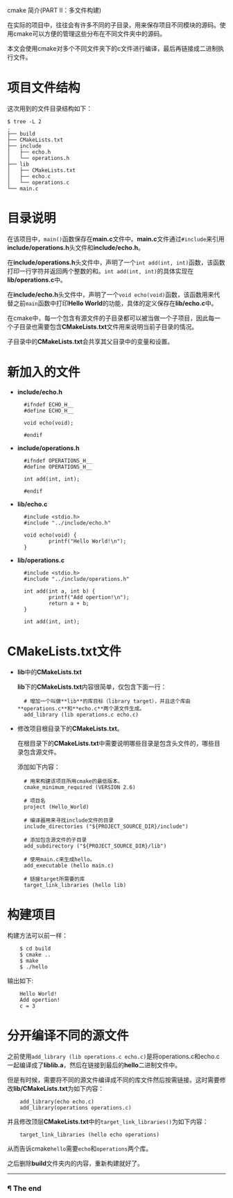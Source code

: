 cmake 简介(PART II：多文件构建)

在实际的项目中，往往会有许多不同的子目录，用来保存项目不同模块的源码。使用cmake可以方便的管理这些分布在不同文件夹中的源码。

本文会使用cmake对多个不同文件夹下的c文件进行编译，最后再链接成二进制执行文件。

# 项目文件结构

这次用到的文件目录结构如下：

```
$ tree -L 2
.
├── build
├── CMakeLists.txt
├── include
│   ├── echo.h
│   └── operations.h
├── lib
│   ├── CMakeLists.txt
│   ├── echo.c
│   └── operations.c
└── main.c
```

# 目录说明

在该项目中，`main()`函数保存在**main.c**文件中。**main.c**文件通过`#include`来引用**include/operations.h**头文件和**include/echo.h**。

在**include/operations.h**头文件中，声明了一个`int add(int, int)`函数，该函数打印一行字符并返回两个整数的和。`int add(int, int)`的具体实现在**lib/operations.c**中。

在**include/echo.h**头文件中，声明了一个`void echo(void)`函数，该函数用来代替之前`main`函数中打印**Hello World**的功能，具体的定义保存在**lib/echo.c**中。

在cmake中，每一个包含有源文件的子目录都可以被当做一个子项目，因此每一个子目录也需要包含**CMakeLists.txt**文件用来说明当前子目录的情况。

子目录中的**CMakeLists.txt**会共享其父目录中的变量和设置。

# 新加入的文件

- **include/echo.h**

        #ifndef ECHO_H__
        #define ECHO_H__

        void echo(void);

        #endif

- **include/operations.h**

        #ifndef OPERATIONS_H__
        #define OPERATIONS_H__

        int add(int, int);

        #endif

- **lib/echo.c**

        #include <stdio.h>
        #include "../include/echo.h"

        void echo(void) {
                printf("Hello World!\n");
        }

- **lib/operations.c**

        #include <stdio.h>
        #include "../include/operations.h"

        int add(int a, int b) {
                printf("Add opertion!\n");
                return a + b;
        }

        int add(int, int);


# CMakeLists.txt文件

- **lib**中的**CMakeLists.txt**

    **lib**下的**CMakeLists.txt**内容很简单，仅包含下面一行：

        # 增加一个叫做**lib**的库目标（library target），并且这个库由**operations.c**和**echo.c**两个源文件生成。
        add_library (lib operations.c echo.c)

- 修改项目根目录下的**CMakeLists.txt**。

    在根目录下的**CMakeLists.txt**中需要说明哪些目录是包含头文件的，哪些目录包含源文件。

    添加如下内容：

        # 用来构建该项目所用cmake的最低版本。
        cmake_minimum_required (VERSION 2.6)

        # 项目名
        project (Hello_World)

        # 编译器用来寻找include文件的目录
        include_directories ("${PROJECT_SOURCE_DIR}/include")

        # 添加包含源文件的子目录
        add_subdirectory ("${PROJECT_SOURCE_DIR}/lib")

        # 使用main.c来生成hello。
        add_executable (hello main.c)

        # 链接target所需要的库
        target_link_libraries (hello lib)

# 构建项目

构建方法可以前一样：

        $ cd build
        $ cmake ..
        $ make
        $ ./hello

输出如下:

        Hello World!
        Add opertion!
        c = 3

# 分开编译不同的源文件

之前使用`add_library (lib operations.c echo.c)`是将operations.c和echo.c一起编译成了**liblib.a**，然后在链接到最后的**hello**二进制文件中。

但是有时候，需要将不同的源文件编译成不同的库文件然后按需链接。这时需要修改**lib/CMakeLists.txt**为如下内容：

        add_library(echo echo.c)
        add_library(operations operations.c)

并且修改顶层**CMakeLists.txt**中的`target_link_libraries()`为如下内容：

        target_link_libraries (hello echo operations)

从而告诉cmake`hello`需要`echo`和`operations`两个库。

之后删除**build**文件夹内的内容，重新构建就好了。

---

### ¶ The end
